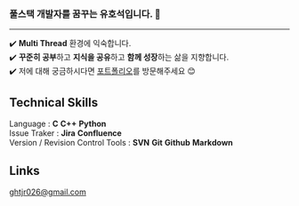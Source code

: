 ### 풀스택 개발자를 꿈꾸는 유호석입니다. 👋
---
✔️ **Multi Thread** 환경에 익숙합니다. <br>
✔️ **꾸준히 공부**하고 **지식을 공유**하고 **함께 성장**하는 삶을 지향합니다. <br>
✔️ 저에 대해 궁금하시다면 [포트폴리오](https://ghtjr026.github.io/)를 방문해주세요 😊 <br>

## Technical Skills
Language : **C** **C++** **Python** <br>
Issue Traker : **Jira** **Confluence** <br>
Version / Revision Control Tools : **SVN** **Git** **Github** **Markdown** <br>

## Links
<ghtjr026@gmail.com>

<!--
**ghtjr026/ghtjr026** is a ✨ _special_ ✨ repository because its `README.md` (this file) appears on your GitHub profile.

Here are some ideas to get you started:

- 🔭 I’m currently working on ...
- 🌱 I’m currently learning ...
- 👯 I’m looking to collaborate on ...
- 🤔 I’m looking for help with ...
- 💬 Ask me about ...
- 📫 How to reach me: ...
- 😄 Pronouns: ...
- ⚡ Fun fact: ...
-->
